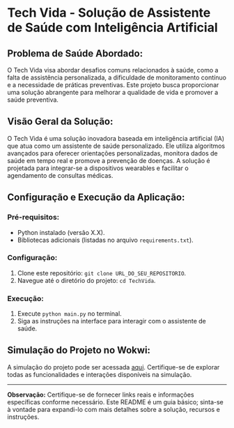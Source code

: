 # Tech Vida - Solução de Assistente de Saúde com Inteligência Artificial

## Problema de Saúde Abordado:

O Tech Vida visa abordar desafios comuns relacionados à saúde, como a falta de assistência personalizada, a dificuldade de monitoramento contínuo e a necessidade de práticas preventivas. Este projeto busca proporcionar uma solução abrangente para melhorar a qualidade de vida e promover a saúde preventiva.

## Visão Geral da Solução:

O Tech Vida é uma solução inovadora baseada em inteligência artificial (IA) que atua como um assistente de saúde personalizado. Ele utiliza algoritmos avançados para oferecer orientações personalizadas, monitora dados de saúde em tempo real e promove a prevenção de doenças. A solução é projetada para integrar-se a dispositivos wearables e facilitar o agendamento de consultas médicas.

## Configuração e Execução da Aplicação:

### Pré-requisitos:
- Python instalado (versão X.X).
- Bibliotecas adicionais (listadas no arquivo `requirements.txt`).

### Configuração:
1. Clone este repositório: `git clone URL_DO_SEU_REPOSITORIO`.
2. Navegue até o diretório do projeto: `cd TechVida`.

### Execução:
1. Execute `python main.py` no terminal.
2. Siga as instruções na interface para interagir com o assistente de saúde.

## Simulação do Projeto no Wokwi:

A simulação do projeto pode ser acessada [aqui](URL_DA_SIMULACAO_NO_WOKWI). Certifique-se de explorar todas as funcionalidades e interações disponíveis na simulação.

---

**Observação:** Certifique-se de fornecer links reais e informações específicas conforme necessário. Este README é um guia básico; sinta-se à vontade para expandi-lo com mais detalhes sobre a solução, recursos e instruções.
